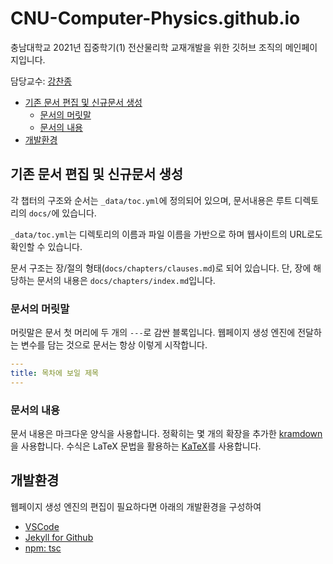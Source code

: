 # CNU-Computer-Physics.github.io

충남대학교 2021년 집중학기(1) 전산물리학 교재개발을 위한 깃허브 조직의 메인페이지입니다.

담당교수: [강찬종](https://sites.google.com/view/cjkang-lab)

<!-- @import "[TOC]" {cmd="toc" depthFrom=2 depthTo=3 orderedList=false} -->
<!-- code_chunk_output -->

- [기존 문서 편집 및 신규문서 생성](#기존-문서-편집-및-신규문서-생성)
  - [문서의 머릿말](#문서의-머릿말)
  - [문서의 내용](#문서의-내용)
- [개발환경](#개발환경)

<!-- /code_chunk_output -->

## 기존 문서 편집 및 신규문서 생성

각 챕터의 구조와 순서는 `_data/toc.yml`에 정의되어 있으며, 문서내용은 루트 디렉토리의  `docs/`에 있습니다.

`_data/toc.yml`는 디렉토리의 이름과 파일 이름을 가반으로 하며 웹사이트의 URL로도 확인할 수 있습니다.

문서 구조는 장/절의 형태(`docs/chapters/clauses.md`)로 되어 있습니다. 단, 장에 해당하는 문서의 내용은 `docs/chapters/index.md`입니다.

### 문서의 머릿말

머릿말은 문서 첫 머리에 두 개의 `---`로 감싼 블록입니다. 웹페이지 생성 엔진에 전달하는 변수를 담는 것으로 문서는 항상 이렇게 시작합니다.

```yaml
---
title: 목차에 보일 제목
---
```

### 문서의 내용

문서 내용은 마크다운 양식을 사용합니다. 정확히는 몇 개의 확장을 추가한 [kramdown](https://kramdown.gettalong.org/)을 사용합니다. 수식은 LaTeX 문법을 활용하는 [KaTeX](https://katex.org/)를 사용합니다.

## 개발환경

웹페이지 생성 엔진의 편집이 필요하다면 아래의 개발환경을 구성하여 

- [VSCode](https://code.visualstudio.com/)
- [Jekyll for Github](https://docs.github.com/en/pages/setting-up-a-github-pages-site-with-jekyll)
- [npm: tsc](https://www.typescriptlang.org/download)